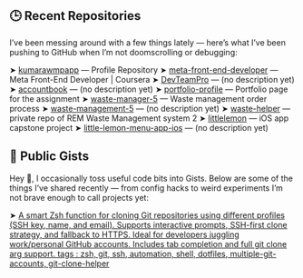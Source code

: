 
## 🕒 Recent Repositories

I’ve been messing around with a few things lately — here’s what I’ve been pushing to GitHub when I’m not doomscrolling or debugging:

<!-- RECENT_REPOS_START -->

➤ [kumarawmpapp](https://github.com/kumarawmpapp/kumarawmpapp) — Profile Repository
➤ [meta-front-end-developer](https://github.com/kumarawmpapp/meta-front-end-developer) — Meta Front-End Developer | Coursera
➤ [DevTeamPro](https://github.com/kumarawmpapp/DevTeamPro) — (no description yet)
➤ [accountbook](https://github.com/kumarawmpapp/accountbook) — (no description yet)
➤ [portfolio-profile](https://github.com/kumarawmpapp/portfolio-profile) — Portfolio page for the assignment
➤ [waste-manager-5](https://github.com/kumarawmpapp/waste-manager-5) — Waste management order process
➤ [waste-management-5](https://github.com/kumarawmpapp/waste-management-5) — (no description yet)
➤ [waste-helper](https://github.com/kumarawmpapp/waste-helper) — private repo of REM Waste Management system 2
➤ [littlelemon](https://github.com/kumarawmpapp/littlelemon) — iOS app capstone project
➤ [little-lemon-menu-app-ios](https://github.com/kumarawmpapp/little-lemon-menu-app-ios) — (no description yet)
<!-- RECENT_REPOS_END -->


## 📂 Public Gists

Hey 👋, I occasionally toss useful code bits into Gists. Below are some of the things I’ve shared recently — from config hacks to weird experiments I’m not brave enough to call projects yet:

<!-- GIST-LIST:START -->
➤ [A smart Zsh function for cloning Git repositories using different profiles (SSH key, name, and email). Supports interactive prompts, SSH-first clone strategy, and fallback to HTTPS. Ideal for developers juggling work/personal GitHub accounts. Includes tab completion and full git clone arg support.  tags : zsh, git, ssh, automation, shell, dotfiles, multiple-git-accounts, git-clone-helper](https://gist.github.com/kumarawmpapp/69910af63c103ca65de15f665ddb5f9d)
<!-- GIST-LIST:END -->

